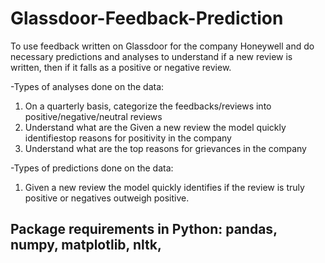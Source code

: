 # Glassdoor-Feedback-Prediction
To use feedback written on Glassdoor for the company Honeywell and do necessary predictions and analyses to understand if a new review is written, then if it falls as a positive or negative review. 

-Types of analyses done on the data: 
1. On a quarterly basis, categorize the feedbacks/reviews into positive/negative/neutral reviews 
2. Understand what are the Given a new review the model quickly identifiestop reasons for positivity in the company 
3. Understand what are the top reasons for grievances in the company 

-Types of predictions done on the data: 
1. Given a new review the model quickly identifies if the review is truly positive or negatives outweigh positive.

## Package requirements in Python: pandas, numpy, matplotlib, nltk, 

